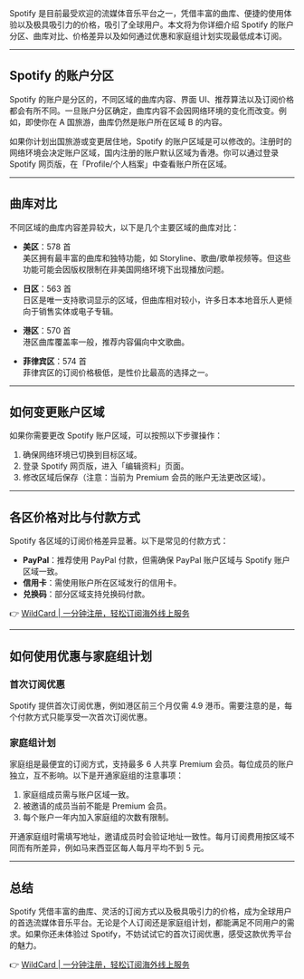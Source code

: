 Spotify 是目前最受欢迎的流媒体音乐平台之一，凭借丰富的曲库、便捷的使用体验以及极具吸引力的价格，吸引了全球用户。本文将为你详细介绍 Spotify 的账户分区、曲库对比、价格差异以及如何通过优惠和家庭组计划实现最低成本订阅。

---

## Spotify 的账户分区

Spotify 的账户是分区的，不同区域的曲库内容、界面 UI、推荐算法以及订阅价格都会有所不同。一旦账户分区确定，曲库内容不会因网络环境的变化而改变。例如，即使你在 A 国旅游，曲库仍然是账户所在区域 B 的内容。

如果你计划出国旅游或变更居住地，Spotify 的账户区域是可以修改的。注册时的网络环境会决定账户区域，国内注册的账户默认区域为香港。你可以通过登录 Spotify 网页版，在「Profile/个人档案」中查看账户所在区域。

---

## 曲库对比

不同区域的曲库内容差异较大，以下是几个主要区域的曲库对比：

- **美区**：578 首  
  美区拥有最丰富的曲库和独特功能，如 Storyline、歌曲/歌单视频等。但这些功能可能会因版权限制在非美国网络环境下出现播放问题。

- **日区**：563 首  
  日区是唯一支持歌词显示的区域，但曲库相对较小，许多日本本地音乐人更倾向于销售实体或电子专辑。

- **港区**：570 首  
  港区曲库覆盖率一般，推荐内容偏向中文歌曲。

- **菲律宾区**：574 首  
  菲律宾区的订阅价格极低，是性价比最高的选择之一。

---

## 如何变更账户区域

如果你需要更改 Spotify 账户区域，可以按照以下步骤操作：

1. 确保网络环境已切换到目标区域。
2. 登录 Spotify 网页版，进入「编辑资料」页面。
3. 修改区域后保存（注意：当前为 Premium 会员的账户无法更改区域）。

---

## 各区价格对比与付款方式

Spotify 各区域的订阅价格差异显著。以下是常见的付款方式：

- **PayPal**：推荐使用 PayPal 付款，但需确保 PayPal 账户区域与 Spotify 账户区域一致。
- **信用卡**：需使用账户所在区域发行的信用卡。
- **兑换码**：部分区域支持兑换码付款。

👉 [WildCard | 一分钟注册，轻松订阅海外线上服务](https://bit.ly/bewildcard)

---

## 如何使用优惠与家庭组计划

### 首次订阅优惠

Spotify 提供首次订阅优惠，例如港区前三个月仅需 4.9 港币。需要注意的是，每个付款方式只能享受一次首次订阅优惠。

### 家庭组计划

家庭组是最便宜的订阅方式，支持最多 6 人共享 Premium 会员。每位成员的账户独立，互不影响。以下是开通家庭组的注意事项：

1. 家庭组成员需与账户区域一致。
2. 被邀请的成员当前不能是 Premium 会员。
3. 每个账户一年内加入家庭组的次数有限制。

开通家庭组时需填写地址，邀请成员时会验证地址一致性。每月订阅费用按区域不同而有所差异，例如马来西亚区每人每月平均不到 5 元。

---

## 总结

Spotify 凭借丰富的曲库、灵活的订阅方式以及极具吸引力的价格，成为全球用户的首选流媒体音乐平台。无论是个人订阅还是家庭组计划，都能满足不同用户的需求。如果你还未体验过 Spotify，不妨试试它的首次订阅优惠，感受这款优秀平台的魅力。

👉 [WildCard | 一分钟注册，轻松订阅海外线上服务](https://bit.ly/bewildcard)